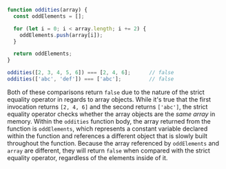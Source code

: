 ```js
function oddities(array) {
  const oddElements = [];

  for (let i = 0; i < array.length; i += 2) {
    oddElements.push(array[i]);
  }

  return oddElements;
}

oddities([2, 3, 4, 5, 6]) === [2, 4, 6];      // false
oddities(['abc', 'def']) === ['abc'];         // false
```

Both of these comparisons return `false` due to the nature of the strict equality operator in regards to array objects. While it's true that the first invocation returns `[2, 4, 6]` and the second returns `['abc']`, the strict equality operator checks whether the array objects are the *same array* in memory. Within the `oddities` function body, the array returned from the function is `oddElements`, which represents a constant variable declared within the function and references a different object that is slowly built throughout the function. Because the array referenced by `oddElements` and `array` are different, they will return `false` when compared with the strict equality operator, regardless of the elements inside of it.